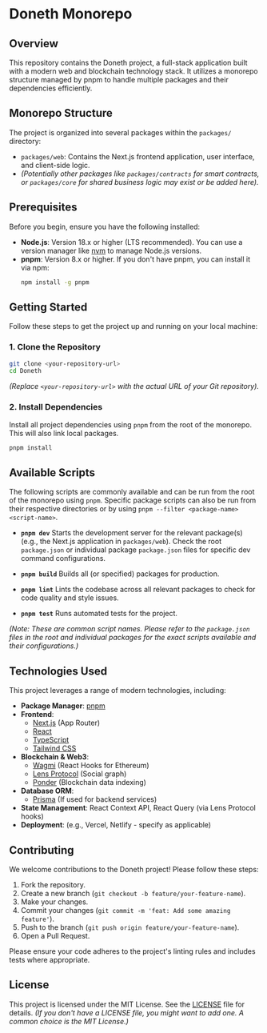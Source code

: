 # Doneth Monorepo

## Overview

This repository contains the Doneth project, a full-stack application built with a modern web and blockchain technology stack. It utilizes a monorepo structure managed by pnpm to handle multiple packages and their dependencies efficiently.

## Monorepo Structure

The project is organized into several packages within the `packages/` directory:

-   `packages/web`: Contains the Next.js frontend application, user interface, and client-side logic.
-   _(Potentially other packages like `packages/contracts` for smart contracts, or `packages/core` for shared business logic may exist or be added here)._

## Prerequisites

Before you begin, ensure you have the following installed:

-   **Node.js**: Version 18.x or higher (LTS recommended). You can use a version manager like [nvm](https://github.com/nvm-sh/nvm) to manage Node.js versions.
-   **pnpm**: Version 8.x or higher. If you don't have pnpm, you can install it via npm:
    ```bash
    npm install -g pnpm
    ```

## Getting Started

Follow these steps to get the project up and running on your local machine:

### 1. Clone the Repository

```bash
git clone <your-repository-url>
cd Doneth
```
_(Replace `<your-repository-url>` with the actual URL of your Git repository)._

### 2. Install Dependencies

Install all project dependencies using `pnpm` from the root of the monorepo. This will also link local packages.

```bash
pnpm install
```

## Available Scripts

The following scripts are commonly available and can be run from the root of the monorepo using `pnpm`. Specific package scripts can also be run from their respective directories or by using `pnpm --filter <package-name> <script-name>`.

-   **`pnpm dev`**
    Starts the development server for the relevant package(s) (e.g., the Next.js application in `packages/web`). Check the root `package.json` or individual package `package.json` files for specific dev command configurations.

-   **`pnpm build`**
    Builds all (or specified) packages for production.

-   **`pnpm lint`**
    Lints the codebase across all relevant packages to check for code quality and style issues.

-   **`pnpm test`**
    Runs automated tests for the project.

_(Note: These are common script names. Please refer to the `package.json` files in the root and individual packages for the exact scripts available and their configurations.)_

## Technologies Used

This project leverages a range of modern technologies, including:

-   **Package Manager**: [pnpm](https://pnpm.io/)
-   **Frontend**:
    -   [Next.js](https://nextjs.org/) (App Router)
    -   [React](https://reactjs.org/)
    -   [TypeScript](https://www.typescriptlang.org/)
    -   [Tailwind CSS](https://tailwindcss.com/)
-   **Blockchain & Web3**:
    -   [Wagmi](https://wagmi.sh/) (React Hooks for Ethereum)
    -   [Lens Protocol](https://www.lens.xyz/) (Social graph)
    -   [Ponder](https://ponder.sh/) (Blockchain data indexing)
-   **Database ORM**:
    -   [Prisma](https://www.prisma.io/) (If used for backend services)
-   **State Management**: React Context API, React Query (via Lens Protocol hooks)
-   **Deployment**: (e.g., Vercel, Netlify - specify as applicable)

## Contributing

We welcome contributions to the Doneth project! Please follow these steps:
1. Fork the repository.
2. Create a new branch (`git checkout -b feature/your-feature-name`).
3. Make your changes.
4. Commit your changes (`git commit -m 'feat: Add some amazing feature'`).
5. Push to the branch (`git push origin feature/your-feature-name`).
6. Open a Pull Request.

Please ensure your code adheres to the project's linting rules and includes tests where appropriate.

## License

This project is licensed under the MIT License. See the [LICENSE](LICENSE) file for details.
_(If you don't have a LICENSE file, you might want to add one. A common choice is the MIT License.)_
